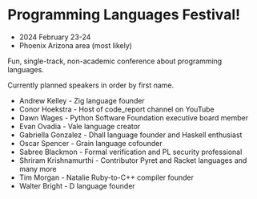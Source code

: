 # Programming Languages Festival!

- 2024 February 23-24
- Phoenix Arizona area (most likely)

Fun, single-track, non-academic conference about programming languages.

Currently planned speakers in order by first name.

- Andrew Kelley - Zig language founder
- Conor Hoekstra - Host of code_report channel on YouTube
- Dawn Wages - Python Software Foundation executive board member
- Evan Ovadia - Vale language creator
- Gabriella Gonzalez - Dhall language founder and Haskell enthusiast
- Oscar Spencer - Grain language cofounder
- Sabree Blackmon - Formal verification and PL security professional
- Shriram Krishnamurthi - Contributor Pyret and Racket languages and many more
- Tim Morgan - Natalie Ruby-to-C++ compiler founder
- Walter Bright - D language founder

